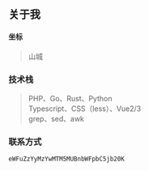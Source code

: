## 关于我

#### 坐标

> 山城

### 技术栈

> PHP、Go、Rust、Python  
> Typescript、CSS（less）、Vue2/3  
> grep、sed、awk


### 联系方式

```
eWFuZzYyMzYwMTM5MUBnbWFpbC5jb20K
```
